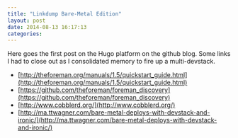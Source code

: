 ```yaml
---
title: "Linkdump Bare-Metal Edition"
layout: post
date: 2014-08-13 16:17:13
categories: 
---
```


Here goes the first post on the Hugo platform on the github blog. Some links I had to close out as I consolidated memory to fire up a multi-devstack.

- [http://theforeman.org/manuals/1.5/quickstart_guide.html](http://theforeman.org/manuals/1.5/quickstart_guide.html)
- [https://github.com/theforeman/foreman_discovery](https://github.com/theforeman/foreman_discovery)
- [http://www.cobblerd.org/](http://www.cobblerd.org/)
- [http://ma.ttwagner.com/bare-metal-deploys-with-devstack-and-ironic/](http://ma.ttwagner.com/bare-metal-deploys-with-devstack-and-ironic/)
